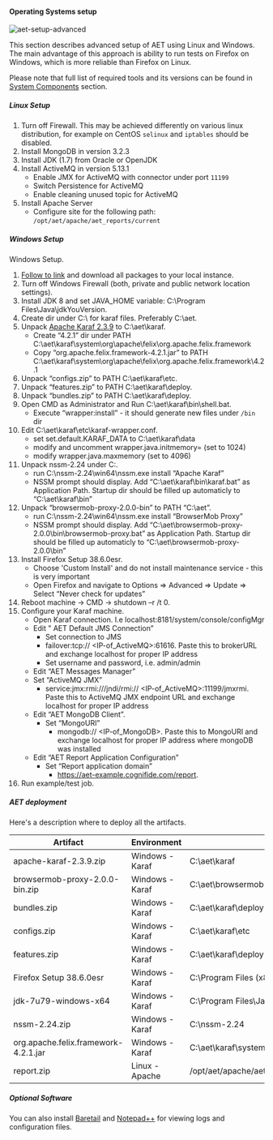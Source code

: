 #### Operating Systems setup
![aet-setup-advanced](assets/diagrams/aet-setup-advanced.png)

This section describes advanced setup of AET using Linux and Windows. The main advantage of this approach is ability to run tests on Firefox on Windows, which is more reliable than Firefox on Linux.

Please note that full list of required tools and its versions can be found in [System Components](SystemComponents) section.

##### Linux Setup
1. Turn off Firewall. This may be achieved differently on various linux distribution, for example on CentOS `selinux` and `iptables` should be disabled.
2. Install MongoDB in version 3.2.3
3. Install JDK (1.7) from Oracle or OpenJDK
4. Install ActiveMQ in version 5.13.1
    * Enable JMX for ActiveMQ with connector under port `11199`
    * Switch Persistence for ActiveMQ
    * Enable cleaning unused topic for ActiveMQ
5. Install Apache Server
    * Configure site for the following path: `/opt/aet/apache/aet_reports/current`
    
##### Windows Setup
Windows Setup.
1. [Follow to link](https://github.com/Cognifide/aet/releases) and download all packages to your local instance.
2. Turn off Windows Firewall (both, private and public network location settings).
3. Install JDK 8 and set JAVA_HOME variable: C:\Program Files\Java\jdkYouVersion.
4. Create dir under C:\ for karaf files. Preferably C:\aet\.
5. Unpack [Apache Karaf 2.3.9](https://archive.apache.org/dist/karaf/2.3.9/apache-karaf-2.3.9.zip) to C:\aet\karaf.
    * Create “4.2.1” dir under PATH C:\aet\karaf\system\org\apache\felix\org.apache.felix.framework 
    * Copy “org.apache.felix.framework-4.2.1.jar” to  PATH C:\aet\karaf\system\org\apache\felix\org.apache.felix.framework\4.2.1
7. Unpack “configs.zip” to PATH C:\aet\karaf\etc.
8. Unpack “features.zip” to PATH C:\aet\karaf\deploy.
9. Unpack “bundles.zip” to PATH C:\aet\karaf\deploy.
10. Open CMD as Administrator and Run C:\aet\karaf\bin\shell.bat.
    * Execute “wrapper:install” - it should generate new files under `/bin` dir
11. Edit C:\aet\karaf\etc\karaf-wrapper.conf.
    * set set.default.KARAF_DATA to C:\aet\karaf\data
    * modify and uncomment wrapper.java.initmemory= (set to 1024)
    * modify wrapper.java.maxmemory (set to 4096)
12. Unpack nssm-2.24 under C:\.
    * run C:\nssm-2.24\win64\nssm.exe install “Apache Karaf”
    * NSSM prompt should display. Add “C:\aet\karaf\bin\karaf.bat” as Application Path. Startup dir should be filled up automaticly to “C:\aet\karaf\bin”
13. Unpack “browsermob-proxy-2.0.0-bin” to PATH “C:\aet”.
    * run C:\nssm-2.24\win64\nssm.exe install “BrowserMob Proxy”
    * NSSM prompt should display. Add “C:\aet\browsermob-proxy-2.0.0\bin\browsermob-proxy.bat” as Application Path. Startup dir should be filled up automaticly to “C:\aet\browsermob-proxy-2.0.0\bin”
14. Install Firefox Setup 38.6.0esr.
    * Choose 'Custom Install' and do not install maintenance service - this is very important
    * Open Firefox and navigate to Options => Advanced => Update => Select “Never check for updates”
15. Reboot machine -> CMD -> shutdown –r /t 0.
16. Configure your Karaf machine.
    * Open Karaf connection. I.e  localhost:8181/system/console/configMgr
    * Edit " AET Default JMS Connection” 
         * Set connection to JMS 
         * failover:tcp:// <IP-of_ActiveMQ>:61616. Paste this to brokerURL and exchange localhost for proper IP address
		 * Set username and password, i.e. admin/admin
    * Edit “AET Messages Manager”
    * Set “ActiveMQ JMX” 
         * service:jmx:rmi:///jndi/rmi:// <IP-of_ActiveMQ>:11199/jmxrmi. Paste this to ActiveMQ JMX endpoint URL and exchange localhost for proper IP address
    * Edit “AET MongoDB Client”.
         * Set “MongoURI”
              * mongodb:// <IP-of_MongoDB>. Paste this to MongoURI and exchange localhost for proper IP address where mongoDB was installed
    * Edit “AET Report Application Configuration”
         * Set “Report application domain”
              * https://aet-example.cognifide.com/report. 
17. Run example/test job.



##### AET deployment
Here's a description where to deploy all the artifacts.

| Artifact     | Environment     | Default folder                      |
| ------------ | --------------- | ----------------------------------- |
| apache-karaf-2.3.9.zip  | Windows - Karaf | C:\aet\karaf             |
| browsermob-proxy-2.0.0-bin.zip | Windows - Karaf | C:\aet\browsermob-proxy-2.0.0        |
| bundles.zip  | Windows - Karaf | C:\aet\karaf\deploy                             |
| configs.zip  | Windows - Karaf | C:\aet\karaf\etc                                |
| features.zip | Windows - Karaf | C:\aet\karaf\deploy                             |
| Firefox Setup 38.6.0esr | Windows - Karaf | C:\Program Files (x86)\Mozilla Firefox      |
| jdk-7u79-windows-x64 | Windows - Karaf | C:\Program Files\Java\jdk1.7.0_79              |
| nssm-2.24.zip | Windows - Karaf | C:\nssm-2.24                       |
| org.apache.felix.framework-4.2.1.jar   | Windows - Karaf  | C:\aet\karaf\system\org\apache\felix\org.apache.felix.framework\4.2.1    |
| report.zip   | Linux - Apache  | /opt/aet/apache/aet_reports/current |

##### Optional Software

You can also install [Baretail](https://www.baremetalsoft.com/baretail/) and [Notepad++](https://notepad-plus-plus.org/download/) for viewing logs and configuration files.
